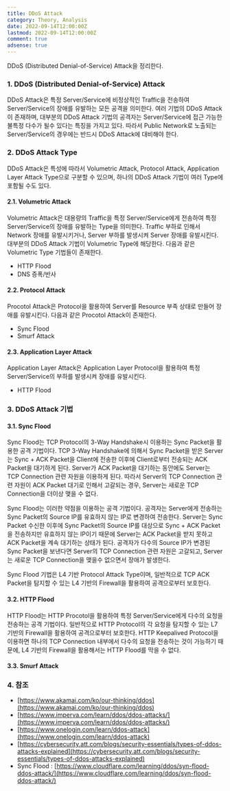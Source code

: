 ```yaml
---
title: DDoS Attack
category: Theory, Analysis
date: 2022-09-14T12:00:00Z
lastmod: 2022-09-14T12:00:00Z
comment: true
adsense: true
---
```


DDoS (Distributed Denial-of-Service) Attack을 정리한다.

### 1. DDoS (Distributed Denial-of-Service) Attack

DDoS Attack은 특정 Server/Service에 비정상적인 Traffic을 전송하여 Server/Service의 장애를 유발하는 모든 공격을 의미한다. 여러 기법의 DDoS Attack이 존재하며, 대부분의 DDoS Attack 기법의 공격자는 Server/Service에 접근 가능한 불특정 다수가 될수 있다는 특징을 가지고 있다. 따라서 Public Network로 노출되는 Server/Service의 경우에는 반드시 DDoS Attack에 대비해야 한다.

### 2. DDoS Attack Type

DDoS Attack은 특성에 따라서 Volumetric Attack, Protocol Attack, Application Layer Attack Type으로 구분할 수 있으며, 하나의 DDoS Attack 기법이 여러 Type에 포함될 수도 있다.

#### 2.1. Volumetric Attack

Volumetric Attack은 대용량의 Traffic을 특정 Server/Service에게 전송하여 특정 Server/Service의 장애를 유발하는 Type을 의미한다. Traffic 부하로 인해서 Network 장애를 유발시키거나, Server 부하를 발생시켜 Server 장애를 유발시킨다. 대부분의 DDoS Attack 기법이 Volumetric Type에 해당한다. 다음과 같은 Volumetric Type 기법들이 존재한다.

* HTTP Flood
* DNS 증폭/반사

#### 2.2. Protocol Attack

Procotol Attack은 Protocol을 활용하여 Server를 Resource 부족 상태로 만들어 장애를 유발시킨다. 다음과 같은 Procotol Attack이 존재한다.

* Sync Flood
* Smurf Attack

#### 2.3. Application Layer Attack

Application Layer Attack은 Application Layer Protocol을 활용하여 특정 Server/Service의 부하를 발생시켜 장애를 유발시킨다.

* HTTP Flood

### 3. DDoS Attack 기법

#### 3.1. Sync Flood

Sync Flood는 TCP Protocol의 3-Way Handshake시 이용하는 Sync Packet을 활용한 공격 기법이다. TCP 3-Way Handshake에 의해서 Sync Packet을 받은 Server는 Sync + ACK Packet을 Client에 전송한 이후에 Client로부터 전송되는 ACK Packet을 대기하게 된다. Server가 ACK Packet을 대기하는 동안에도 Server는 TCP Connection 관련 자원을 이용하게 된다. 따라서 Server의 TCP Connection 관련 자원이 ACK Packet 대기로 인해서 고갈되는 경우, Server는 새로운 TCP Connection을 더이상 맺을 수 없다.

Sync Flood는 이러한 약점을 이용하는 공격 기법이다. 공격자는 Server에게 전송하는 Sync Packet의 Source IP를 유효하지 않는 IP로 변경하여 전송한다. Server는 Sync Packet 수신한 이후에 Sync Packet의 Source IP를 대상으로 Sync + ACK Packet을 전송하지만 유효하지 않는 IP이기 때문에 Server는 ACK Packet을 받지 못하고 ACK Packet을 계속 대기하는 상태가 된다. 공격자가 다수의 Source IP가 변경된 Sync Packet을 보낸다면 Server의 TCP Connection 관련 자원은 고갈되고, Server는 새로운 TCP Connection을 맺을수 없으면서 장애가 발생한다.

Sync Flood 기법은 L4 기반 Protocol Attack Type이며, 일반적으로 TCP ACK Packet을 탐지할 수 있는 L4 기반의 Firewall을 활용하여 공격으로부터 보호한다.

#### 3.2. HTTP Flood

HTTP Flood는 HTTP Procotol을 활용하여 특정 Server/Service에게 다수의 요청을 전송하는 공격 기법이다. 일반적으로 HTTP Protocol의 각 요청을 탐지할 수 있는 L7 기반의 Firewall을 활용하여 공격으로부터 보호한다. HTTP Keepalived Protocol을 이용하면 하나의 TCP Connection 내부에서 다수의 요청을 전송하는 것이 가능하기 때문에, L4 기반의 Firewall을 활용해서는 HTTP Flood를 막을 수 없다.

#### 3.3. Smurf Attack



### 4. 참조

* [https://www.akamai.com/ko/our-thinking/ddos](https://www.akamai.com/ko/our-thinking/ddos)
* [https://www.imperva.com/learn/ddos/ddos-attacks/](https://www.imperva.com/learn/ddos/ddos-attacks/)
* [https://www.onelogin.com/learn/ddos-attack](https://www.onelogin.com/learn/ddos-attack)
* [https://cybersecurity.att.com/blogs/security-essentials/types-of-ddos-attacks-explained](https://cybersecurity.att.com/blogs/security-essentials/types-of-ddos-attacks-explained)
* Sync Flood : [https://www.cloudflare.com/learning/ddos/syn-flood-ddos-attack/](https://www.cloudflare.com/learning/ddos/syn-flood-ddos-attack/)